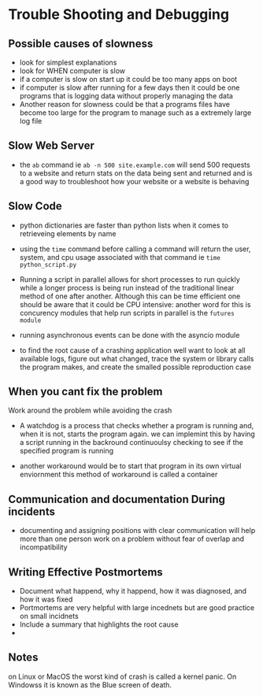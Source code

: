 # Trouble Shooting and Debugging


## Possible causes of slowness
- look for simplest explanations
- look for WHEN computer is slow
- if a computer is slow on start up it could be too many apps on boot
- if computer is slow after running for a few days then it could be one programs that is logging data without properly managing the data
- Another reason for slowness could be that a programs files have become too large for the program to manage such as a extremely large log file

## Slow Web Server
- the `ab` command ie `ab -n 500 site.example.com` will send 500 requests to a website and return stats on the data being sent and returned and is a good way to troubleshoot how your website or a website is behaving

## Slow Code
- python dictionaries are faster than python lists when it comes to retrieveing elements by name

- using the `time` command before calling a command will return the user, system, and cpu usage associated with that command ie `time python_script.py`

- Running a script in parallel allows for short processes to run quickly while a longer process is being run instead of the traditional linear method of one after another. Although this can be time efficient one should be aware that it could be CPU intensive: another word for this is concurency modules that help run scripts in parallel is the `futures module`

- running asynchronous events can be done with the asyncio module

- to find the root cause of a crashing application well want to look at all available logs, figure out what changed, trace the system or library calls the program makes, and create the smalled possible reproduction case

## When you cant fix the problem
Work around the problem while avoiding the crash

- A watchdog is a process that checks whether a program is running and, when it is not, starts the program again. we can implemint this by having a script running in the backround continuoulsy checking to see if the specified program is running

- another workaround would be to start that program in its own virtual enviornment this method of workaround is called a container



## Communication and documentation During incidents
- documenting and assigning positions with clear communication will help more than one person work on a problem without fear of overlap and incompatibility

## Writing Effective Postmortems
- Document what happend, why it happend, how it was diagnosed, and how it was fixed
- Portmortems are very helpful with large incednets but are good practice on small incidnets
- Include a summary that highlights the root cause
- 


## Notes
on Linux or MacOS the worst kind of crash is called a kernel panic. On Windowss it is known as the Blue screen of death.



